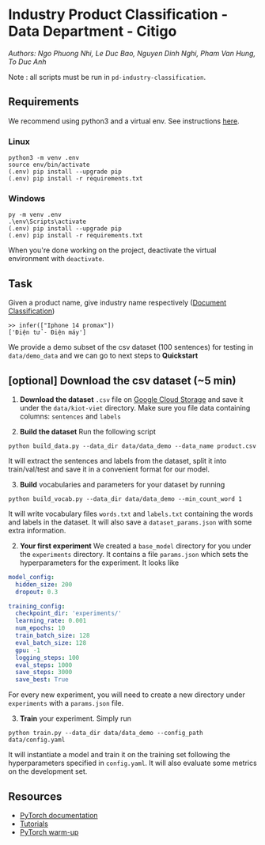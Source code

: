 # Industry Product Classification - Data Department - Citigo

_Authors: Ngo Phuong Nhi, Le Duc Bao, Nguyen Dinh Nghi, Pham Van Hung, To Duc Anh_

Note : all scripts must be run in `pd-industry-classification`.

## Requirements

We recommend using python3 and a virtual env. See instructions [here](https://docs.python.org/3/library/venv.html).

### Linux
```
python3 -m venv .env
source env/bin/activate
(.env) pip install --upgrade pip
(.env) pip install -r requirements.txt

```
### Windows
```
py -m venv .env
.\env\Scripts\activate
(.env) pip install --upgrade pip
(.env) pip install -r requirements.txt
```

When you're done working on the project, deactivate the virtual environment with `deactivate`.

## Task

Given a product name, give industry name respectively ([Document Classification](https://en.wikipedia.org/wiki/Document_classification))

```
>> infer(["Iphone 14 promax"])
['Điện tử - Điện máy']
```

We provide a demo subset of the csv dataset (100 sentences) for testing in `data/demo_data` and we can go to next steps to **Quickstart**

## [optional] Download the csv dataset (~5 min)

1. **Download the dataset** `.csv` file  on [Google Cloud Storage](https://console.cloud.google.com/storage/browser/bi_recommendation_hub_storage/product_discovery/valitdated_kiotviet?authuser=1) and save it under the `data/kiot-viet` directory. Make sure you file data containing columns: `sentences` and `labels`

2. **Build the dataset** Run the following script

```
python build_data.py --data_dir data/data_demo --data_name product.csv

```

It will extract the sentences and labels from the dataset, split it into train/val/test and save it in a convenient format for our model.

3. **Build** vocabularies and parameters for your dataset by running

```
python build_vocab.py --data_dir data/data_demo --min_count_word 1
```

It will write vocabulary files `words.txt` and `labels.txt` containing the words and labels in the dataset. It will also save a `dataset_params.json` with some extra information.

2. **Your first experiment** We created a `base_model` directory for you under the `experiments` directory. It contains a file `params.json` which sets the hyperparameters for the experiment. It looks like

```yaml
model_config:
  hidden_size: 200
  dropout: 0.3

training_config:
  checkpoint_dir: 'experiments/'
  learning_rate: 0.001
  num_epochs: 10
  train_batch_size: 128
  eval_batch_size: 128
  gpu: -1
  logging_steps: 100
  eval_steps: 1000
  save_steps: 3000
  save_best: True
```

For every new experiment, you will need to create a new directory under `experiments` with a `params.json` file.

3. **Train** your experiment. Simply run

```
python train.py --data_dir data/data_demo --config_path data/config.yaml
```

It will instantiate a model and train it on the training set following the hyperparameters specified in `config.yaml`. It will also evaluate some metrics on the development set.

## Resources

- [PyTorch documentation](http://pytorch.org/docs/1.2.0/)
- [Tutorials](http://pytorch.org/tutorials/)
- [PyTorch warm-up](https://github.com/jcjohnson/pytorch-examples)
